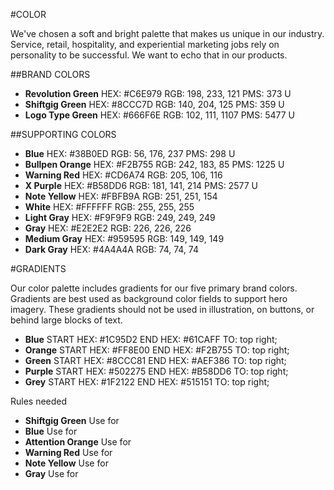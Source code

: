 #COLOR

We've chosen a soft and bright palette that makes us unique in our industry. Service, retail, hospitality, and experiential marketing jobs rely on personality to be successful. We want to echo that in our products.

##BRAND COLORS

<section class="colors example">
	<article>
		<ul>
			<li class="block">
				<div class="colors-preview colors--neon-green"></div>
				<div class="colors-name"><strong>Revolution Green</strong>
					<span>HEX: #C6E979</span>
					<span>RGB: 198, 233, 121</span>
					<span>PMS: 373 U</span>
				</div>
			</li>
			<li class="block">
				<div class="colors-preview colors--green"></div>
				<div class="colors-name"><strong>Shiftgig Green</strong>
					<span>HEX: #8CCC7D</span>
					<span>RGB: 140, 204, 125</span>
					<span>PMS: 359 U</span>
				</div>
			</li>
			<li class="block">
				<div class="colors-preview colors--grey-green"></div>
				<div class="colors-name"><strong>Logo Type Green</strong>
					<span>HEX: #666F6E</span>
					<span>RGB: 102, 111, 1107</span>
					<span>PMS: 5477 U</span>
				</div>
			</li>
		</ul>
	</article>
</section>

##SUPPORTING COLORS

<section class="colors example">
	<article>
		<ul>
			<li class="block">
				<div class="colors-preview colors--blue"></div>
				<div class="colors-name"><strong>Blue</strong>
					<span>HEX: #38B0ED</span>
					<span>RGB: 56, 176, 237</span>
					<span>PMS: 298 U</span>
				</div>
			</li>
			<li class="block">
				<div class="colors-preview colors--orange"></div>
				<div class="colors-name"><strong>Bullpen Orange</strong>
					<span>HEX: #F2B755</span>
					<span>RGB: 242, 183, 85</span>
					<span>PMS: 1225 U</span>
				</div>
			</li>
			<li class="block">
				<div class="colors-preview colors--red"></div>
				<div class="colors-name"><strong>Warning Red</strong>
					<span>HEX: #CD6A74</span>
					<span>RGB: 205, 106, 116</span>
				</div>
			</li>
			<li class="block">
				<div class="colors-preview colors--purple"></div>
				<div class="colors-name"><strong>X Purple</strong>
					<span>HEX: #B58DD6</span>
					<span>RGB: 181, 141, 214</span>
					<span>PMS: 2577 U</span>
				</div>
			</li>
			<li class="block">
				<div class="colors-preview colors--yellow"></div>
				<div class="colors-name"><strong>Note Yellow</strong>
					<span>HEX: #FBFB9A</span>
					<span>RGB: 251, 251, 154</span>
				</div>
			</li>
			<li class="block">
				<div class="colors-preview colors--white"></div>
				<div class="colors-name"><strong>White</strong>
					<span>HEX: #FFFFFF</span>
					<span>RGB: 255, 255, 255</span>
				</div>
			</li>
			<li class="block">
				<div class="colors-preview colors--light-gray"></div>
				<div class="colors-name"><strong>Light Gray</strong>
					<span>HEX: #F9F9F9</span>
					<span>RGB: 249, 249, 249</span>
				</div>
			</li>
			<li class="block">
				<div class="colors-preview colors--gray"></div>
				<div class="colors-name"><strong>Gray</strong>
					<span>HEX: #E2E2E2</span>
					<span>RGB: 226, 226, 226</span>
				</div>
			</li>
			<li class="block">
				<div class="colors-preview colors--medium-gray"></div>
				<div class="colors-name"><strong>Medium Gray</strong>
					<span>HEX: #959595</span>
					<span>RGB: 149, 149, 149</span>
				</div>
			</li>
			<li class="block">
				<div class="colors-preview colors--dark-gray"></div>
				<div class="colors-name"><strong>Dark Gray</strong>
					<span>HEX: #4A4A4A</span>
					<span>RGB: 74, 74, 74</span>
				</div>
			</li>
		</ul>
	</article>
</section>

#GRADIENTS

Our color palette includes gradients for our five primary brand colors. Gradients are best used as background color fields to support hero imagery. These gradients should not be used in illustration, on buttons, or behind large blocks of text.

<section class="colors example">
	<article>
		<ul>
			<li class="block">
			  <div class="colors-preview gradient--blue"></div>
				<div class="colors-name"><strong>Blue</strong>
					<span>START HEX: #1C95D2</span>
					<span>END HEX: #61CAFF</span>
					<span>TO: top right;</span>
				</div>
			</li>
			<li class="block">
			  <div class="colors-preview gradient--orange"></div>
				<div class="colors-name"><strong>Orange</strong>
					<span>START HEX: #FF8E00</span>
					<span>END HEX: #F2B755</span>
					<span>TO: top right;</span>
				</div>
			</li>
			<li class="block">
			  <div class="colors-preview gradient--green"></div>
				<div class="colors-name"><strong>Green</strong>
					<span>START HEX: #8CCC81</span>
					<span>END HEX: #AEF386</span>
					<span>TO: top right;</span>
				</div>
			</li>
			<li class="block">
			  <div class="colors-preview gradient--purple"></div>
				<div class="colors-name"><strong>Purple</strong>
					<span>START HEX: #502275</span>
					<span>END HEX: #B58DD6</span>
					<span>TO: top right;</span>
				</div>
			</li>
			<li class="block">
			  <div class="colors-preview gradient--grey"></div>
				<div class="colors-name"><strong>Grey</strong>
					<span>START HEX: #1F2122</span>
					<span>END HEX: #515151</span>
					<span>TO: top right;</span>
				</div>
			</li>
		</ul>
	</article>
</section>

Rules needed

<section class="colors example">
	<article>
		<ul>
            <li class="block">
				<div class="colors-preview-long colors--green"></div>
				<div class="colors-name"><strong>Shiftgig Green</strong>
					<span>Use for</span>
				</div>
			</li>
			<li class="block">
				<div class="colors-preview-long colors--blue"></div>
				<div class="colors-name"><strong>Blue</strong>
					<span>Use for</span>
				</div>
			</li>
			<li class="block">
				<div class="colors-preview-long colors--orange"></div>
				<div class="colors-name"><strong>Attention Orange</strong>
					<span>Use for</span>
				</div>
			</li>
			<li class="block">
				<div class="colors-preview-long colors--red"></div>
				<div class="colors-name"><strong>Warning Red</strong>
					<span>Use for</span>
				</div>
			</li>
			<li class="block">
				<div class="colors-preview-long colors--yellow"></div>
				<div class="colors-name"><strong>Note Yellow</strong>
					<span>Use for</span>
				</div>
			</li>
			<li class="block">
				<div class="colors-preview-long colors--gray"></div>
				<div class="colors-name"><strong>Gray</strong>
					<span>Use for</span>
				</div>
			</li>
		</ul>
	</article>
</section>